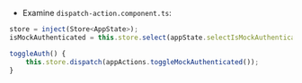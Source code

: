 - Examine `dispatch-action.component.ts`:

```typescript
store = inject(Store<AppState>);
isMockAuthenticated = this.store.select(appState.selectIsMockAuthenticated);

toggleAuth() {
    this.store.dispatch(appActions.toggleMockAuthenticated());
}
```